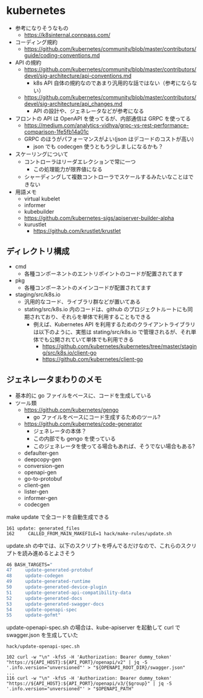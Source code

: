 # kubernetes

- 参考になりそうなもの
  - https://k8sinternal.connpass.com/
- コーディング規約
  - https://github.com/kubernetes/community/blob/master/contributors/guide/coding-conventions.md
- API の規約
  - https://github.com/kubernetes/community/blob/master/contributors/devel/sig-architecture/api-conventions.md
    - k8s API 自体の規約なのであまり汎用的な話ではない（参考にならない）
  - https://github.com/kubernetes/community/blob/master/contributors/devel/sig-architecture/api_changes.md
    - API の設計や、ジェネレータなどが参考になる
- フロントの API は OpenAPI を使ってるが、内部通信は GRPC を使ってる
  - https://medium.com/analytics-vidhya/grpc-vs-rest-performance-comparison-1fe5fb14a01c
  - GRPC のほうがパフォーマンスがよい(json はデコードのコストが高い)
    - json でも codecgen 使うともう少しましになるかも？
- スケーリングについて
  - コントローラはリーダエレクションで常に一つ
    - この処理能力が限界値になる
  - シャーディングして複数コントローラでスケールするみたいなことはできない
- 用語メモ
  - virtual kubelet
  - informer
  - kubebuilder
  - https://github.com/kubernetes-sigs/apiserver-builder-alpha
  - kurustlet
    - https://github.com/krustlet/krustlet

## ディレクトリ構成

- cmd
  - 各種コンポーネントのエントリポイントのコードが配置されてます
- pkg
  - 各種コンポーネントのメインコードが配置されてます
- staging/src/k8s.io
  - 汎用的なコード、ライブラリ群などが置いてある
  - stating/src/k8s.io 内のコードは、github のプロジェクトルートにも同期されており、それらを単体で利用することもできる
    - 例えば、Kubernetes API を利用するためのクライアントライブラリは以下のように、実態は stating/src/k8s.io で管理されるが、それ単体でも公開されていて単体でも利用できる
      - https://github.com/kubernetes/kubernetes/tree/master/staging/src/k8s.io/client-go
      - https://github.com/kubernetes/client-go

## ジェネレータまわりのメモ

- 基本的に go ファイルをベースに、コードを生成している
- ツール類
  - https://github.com/kubernetes/gengo
    - go ファイルをベースにコード生成するためのツール?
  - https://github.com/kubernetes/code-generator
    - ジェネレータの本体？
    - この内部でも gengo を使っている
    - このジェネレータを使ってる場合もあれば、そうでない場合もある?
  - defaulter-gen
  - deepcopy-gen
  - conversion-gen
  - openapi-gen
  - go-to-protobuf
  - client-gen
  - lister-gen
  - informer-gen
  - codecgen

make update で全コードを自動生成できる

```build/root/Makefile
161 update: generated_files
162     CALLED_FROM_MAIN_MAKEFILE=1 hack/make-rules/update.sh
```

update.sh の中では、以下のスクリプトを呼んでるだけなので、これらのスクリプトを読み進めるとよさそう

```hack/make-rules/update.sh
46 BASH_TARGETS="
47     update-generated-protobuf
48     update-codegen
49     update-generated-runtime
50     update-generated-device-plugin
51     update-generated-api-compatibility-data
52     update-generated-docs
53     update-generated-swagger-docs
54     update-openapi-spec
55     update-gofmt"
```

update-openapi-spec.sh の場合は、kube-apiserver を起動して curl で swagger.json を生成していた

```
hack/update-openapi-spec.sh
```

```
102 curl -w "\n" -kfsS -H 'Authorization: Bearer dummy_token' "https://${API_HOST}:${API_PORT}/openapi/v2" | jq -S '.info.version="unversioned"' > "${OPENAPI_ROOT_DIR}/swagger.json"
...
116 curl -w "\n" -kfsS -H 'Authorization: Bearer dummy_token' "https://${API_HOST}:${API_PORT}/openapi/v3/{$group}" | jq -S '.info.version="unversioned"' > "$OPENAPI_PATH"
```
